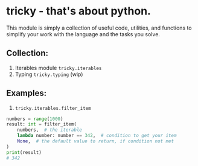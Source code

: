 # tricky - that's about python.

This module is simply a collection of useful code, utilities, and functions to simplify your work with the language and the tasks you solve.

## Collection:
1. Iterables module `tricky.iterables`
2. Typing `tricky.typing` (wip)


## Examples:

1. `tricky.iterables.filter_item`
```python
numbers = range(1000)
result: int = filter_item(
    numbers,  # the iterable
    lambda number: number == 342,  # condition to get your item
    None,  # the default value to return, if condition not met
)
print(result)
# 342
```
